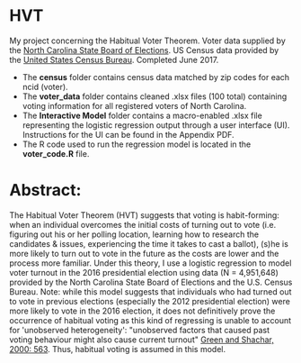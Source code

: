 # HVT
My project concerning the Habitual Voter Theorem. Voter data supplied by the [North Carolina State Board of Elections](https://dl.ncsbe.gov/index.html?prefix=data/). US Census data provided by the [United States Census Bureau](https://factfinder.census.gov/faces/nav/jsf/pages/index.xhtml). Completed June 2017.

- The **census** folder contains census data matched by zip codes for each ncid (voter).
- The **voter_data** folder contains cleaned .xlsx files (100 total) containing voting information for all registered voters of North Carolina.
- The **Interactive Model** folder contains a macro-enabled .xlsx file representing the logistic regression output through a user interface (UI). Instructions for the UI can be found in the Appendix PDF.
- The R code used to run the regression model is located in the **voter_code.R** file.

# Abstract:
The Habitual Voter Theorem (HVT) suggests that voting is habit-forming: when an individual overcomes the initial costs of turning out to vote (i.e. figuring out his or her polling location, learning how to research the candidates & issues, experiencing the time it takes to cast a ballot), (s)he is more likely to turn out to vote in the future as the costs are lower and the process more familiar. Under this theory, I use a logistic regression to model voter turnout in the 2016 presidential election using data (N = 4,951,648) provided by the North Carolina State Board of Elections and the U.S. Census Bureau. Note: while this model suggests that individuals who had turned out to vote in previous elections (especially the 2012 presidential election) were more likely to vote in the 2016 election, it does not definitively prove the occurrence of habitual voting as this kind of regressing is unable to account for 'unobserved heterogeneity': "unobserved factors that caused past voting behaviour might also cause current turnout" [Green and Shachar, 2000: 563](https://www.cambridge.org/core/journals/british-journal-of-political-science/article/habit-formation-and-political-behaviour-evidence-of-consuetude-in-voter-turnout/4F834B816865D4ED0CE7EEB6C0A710CF). Thus, habitual voting is assumed in this model.
